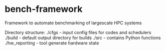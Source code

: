 # bench-framework
Framework to automate benchmarking of largescale HPC systems

Directory structure:
./cfgs - input config files for codes and schedulers
./build - default output directory for builds
./src - contains Python functions 
./hw_reporting - tool generate hardware state

